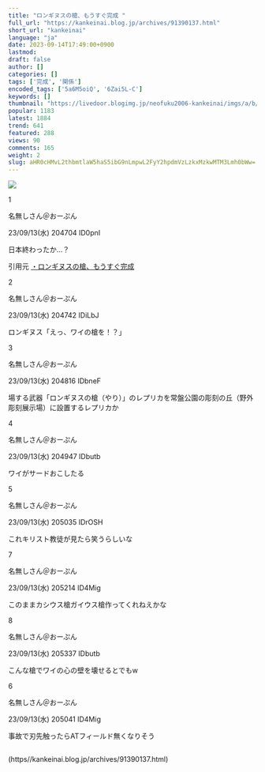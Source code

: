 ```yaml
---
title: "ロンギヌスの槍、もうすぐ完成 "
full_url: "https://kankeinai.blog.jp/archives/91390137.html"
short_url: "kankeinai"
language: "ja"
date: 2023-09-14T17:49:00+0900
lastmod: 
draft: false
author: []
categories: []
tags: ['完成', '関係']
encoded_tags: ['5a6M5oiQ', '6Zai5L-C']
keywords: []
thumbnail: "https://livedoor.blogimg.jp/neofuku2006-kankeinai/imgs/a/b/abe93d32-s.jpg"
popular: 1183
latest: 1884
trend: 641
featured: 288
views: 90
comments: 165
weight: 2
slug: aHR0cHMvL2thbmtlaW5haS5ibG9nLmpwL2FyY2hpdmVzLzkxMzkwMTM3Lmh0bWw=
---
```


![](https://livedoor.blogimg.jp/neofuku2006-kankeinai/imgs/a/b/abe93d32-s.jpg)

<div><p class='t_h'>1 <p>名無しさん＠おーぷん</p> <p> 23/09/13(水) 204704 ID0pnI</p></p><p>日本終わったか…？</p><p>引用元 <a href='http//2chspa.com/thread/livejupiter/1694605624' target='_blank'>・</a><a href='https//hayabusa.open2ch.net/test/read.cgi/livejupiter/1694605624/' target='_blank'>ロンギヌスの槍、もうすぐ完成</a></p><p class='t_h'>2 <p>名無しさん＠おーぷん</p> <p> 23/09/13(水) 204742 IDiLbJ</p></p> <p class='t_b'> ロンギヌス「えっ、ワイの槍を！？」 </p> <p class='t_h'>3 <p>名無しさん＠おーぷん</p> <p> 23/09/13(水) 204816 IDbneF</p></p> <p class='t_b'> 場する武器「ロンギヌスの槍（やり）」のレプリカを常盤公園の彫刻の丘（野外彫刻展示場）に設置するレプリカか </p> <p class='t_h'>4 <p>名無しさん＠おーぷん</p> <p> 23/09/13(水) 204947 IDbutb</p></p> <p class='t_b'> ワイがサードおこしたる </p> <p class='t_h'>5 <p>名無しさん＠おーぷん</p> <p> 23/09/13(水) 205035 IDrOSH</p></p> <p class='t_b'> これキリスト教徒が見たら笑うらしいな </p> <p class='t_h'>7 <p>名無しさん＠おーぷん</p> <p> 23/09/13(水) 205214 ID4Mig</p></p> <p class='t_b'> このままカシウス槍ガイウス槍作ってくれねえかな </p> <p class='t_h'>8 <p>名無しさん＠おーぷん</p> <p> 23/09/13(水) 205337 IDbutb</p></p> <p class='t_b'> こんな槍でワイの心の壁を壊せるとでもw </p> <p class='t_h'>6 <p>名無しさん＠おーぷん</p> <p> 23/09/13(水) 205041 ID4Mig</p></p> <p class='t_b'> 事故で刃先触ったらATフィールド無くなりそう </p> <img border='0' width='1' height='1' src='https//www11.a8.net/0.gif?a8mat=2BJK9W+3WIBJM+249K+BWGDT' alt=''> </div>

(https//kankeinai.blog.jp/archives/91390137.html)

